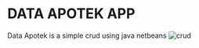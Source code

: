 # DATA APOTEK APP
Data Apotek is a simple crud using java netbeans
![crud](https://user-images.githubusercontent.com/46634156/76730326-979e3900-678d-11ea-8818-3054c71ff9c9.jpg)

